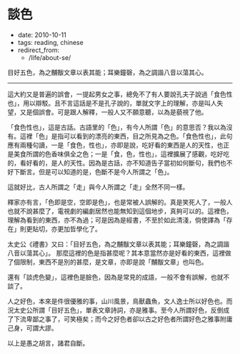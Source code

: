 # 談色

- date: 2010-10-11
- tags: reading, chinese
- redirect_from:
  - /life/about-se/

目好五色，為之黼黻文章以表其能；耳樂鐘磬，為之調諧八音以蕩其心。

-----------

這大約又是普遍的誤會，一提起男女之事，總免不了有人要說孔夫子說過「食色性也」，用以辯駁。且不言這話是不是孔子說的，單就文字上的理解，亦是叫人失望，又是個誤會。可是跟人解釋，一般人又不願意聽，以為是藐視了他。

「食色性也」，這是古話。古語里的「色」，有今人所謂「色」的意思否？我以為沒有。這裡「色」是指可以看到的漂亮的東西，目之所見為之色。「食色性也」，此句應有兩種句讀，一是「食色，性也」，亦即是說，吃好看的東西是人的天性，也正是美食所謂的色香味俱全之色；一是「食，色，性也」，這裡擴展了感觀，吃好吃的，看好看的，是人的天性。因為是古話，亦不知道告子當初如何斷句，我們也不好下斷言。但是可以知道的是，色斷不是今人所謂之「色」。

這就好比，古人所謂之「走」與今人所謂之「走」全然不同一樣。

釋家亦有言，「色即是空，空即是色」，也是常被人誤解的。真是笑死人了，一般人也就不說甚麼了，電視劇的編劇居然也能無知到這個地步，真夠可以的。這裡色，理解為看到的東西，亦不為過；可是因為是經書，不至於如此清淺，倘使譯為「存在」則更貼切，亦更加哲學化了。

太史公《禮書》又曰：「目好五色，為之黼黻文章以表其能；耳樂鐘磬，為之調諧八音以蕩其心」。 那麼這裡的色是指甚麼呢？其本意當然亦是好看的東西，這裡做了個限制，東西不是別的甚麼，是文章，亦即是說「黼黻文章」也叫色。

還有「談虎色變」，這裡色是臉色，因為是常見的成語，一般不會有誤解，也就不談了。

人之好色，本來是件很優雅的事，山川風景，鳥獸蟲魚，文人逸士所以好色也。而況太史公所謂「目好五色」，單表文章詩詞，亦是雅事。至今人所謂好色，反倒成了下流卑鄙之事了，可笑極矣；而今之好色者卻以古之好色者所謂好色之雅事附庸己身，可謂大謬。

以上是愚之胡言，諸君自斷。
